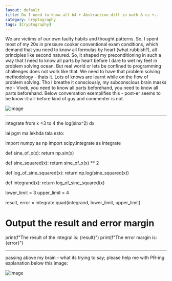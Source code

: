 ```yaml
---
layout: default
title: Do I need to know all b4 + Abstraction diff in math & cs +..
category: Cryptography
tags: [Cryptography]
---
```


We are victims of our own faulty habits and thought patterns. So, I spent most of my 20s in pressure cooker conventional exam conditions, which demand that you need to know all formulas by heart (what rubbish?), all principles like second natured. So, it shaped my preconditioning in such a way that I need to know all parts by heart before I dare to wet my feet in problem solving ocean. 
     But real world or lets be confined to programming challenges does not work like that. We need to have that problem solving methodology - thats it. Lots of knows are learnt while on the flow of problem solving. Tho I breathe it consciously, my subconscious brain masks me - Vivek, you need to know all parts beforehand, you need to know all parts beforehand.
    Below conversation exemplifies this - post-er seems to be know-it-all-before kind of guy and commenter is not.
    
![image](https://github.com/user-attachments/assets/e10752ee-bbde-478a-bc96-397f9880b849)

---
integrate from x =3 to 4 the log(sinx^2) dx

lai pgm ma lekhda tala esto:

import numpy as np
import scipy.integrate as integrate

def sine_of_x(x):
    return np.sin(x)

def sine_squared(x):
    return sine_of_x(x) ** 2

def log_of_sine_squared(x):
    return np.log(sine_squared(x))

def integrand(x):
    return log_of_sine_squared(x)

lower_limit = 3
upper_limit = 4

result, error = integrate.quad(integrand, lower_limit, upper_limit)

# Output the result and error margin
print(f"The result of the integral is: {result}")
print(f"The error margin is: {error}")

---
passing above my brain - what its trying to say; please help me with PR-ing explanation below this image:

![image](https://github.com/user-attachments/assets/693010cc-33cb-4b31-bb64-36a07355cb1b)
